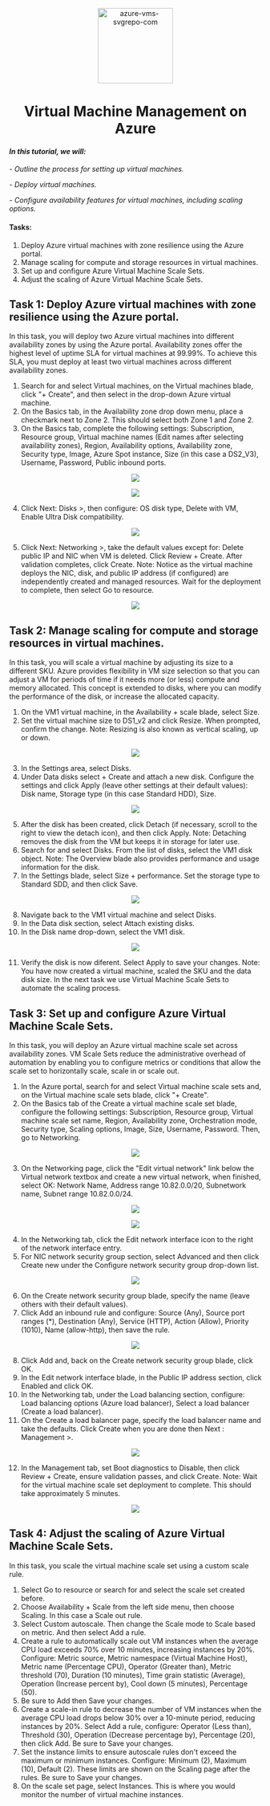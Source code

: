 <p align="center">
  <img src="https://github.com/user-attachments/assets/3e7c5a02-1ae5-4b1c-8106-55172f3e581c" alt="azure-vms-svgrepo-com" width="150" height="auto">
  <h1 align="center">Virtual Machine Management on Azure</h1>
</p>

#### *In this tutorial, we will:*
*- Outline the process for setting up virtual machines.*

*- Deploy virtual machines.*

*- Configure availability features for virtual machines, including scaling options.*

#### Tasks:
 1. Deploy Azure virtual machines with zone resilience using the Azure portal.
 2. Manage scaling for compute and storage resources in virtual machines.
 3. Set up and configure Azure Virtual Machine Scale Sets.
 4. Adjust the scaling of Azure Virtual Machine Scale Sets.

## Task 1: Deploy Azure virtual machines with zone resilience using the Azure portal.

In this task, you will deploy two Azure virtual machines into different availability zones by using the Azure portal. Availability zones offer the highest level of uptime SLA for virtual machines at 99.99%. To achieve this SLA, you must deploy at least two virtual machines across different availability zones.

1.	Search for and select Virtual machines, on the Virtual machines blade, click "+ Create", and then select in the drop-down Azure virtual machine.
2.	On the Basics tab, in the Availability zone drop down menu, place a checkmark next to Zone 2. This should select both Zone 1 and Zone 2.
3.	On the Basics tab, complete the following settings: Subscription, Resource group, Virtual machine names (Edit names after selecting availability zones), Region, Availability options, Availability zone, Security type, Image, Azure Spot instance, Size (in this case a DS2_V3), Username, Password, Public inbound ports.

<p align="center">
  <img src="https://github.com/user-attachments/assets/2089e15b-d2b1-4ea7-8dd0-e06eab8d7706">
</p>

<p align="center">
  <img src="https://github.com/user-attachments/assets/36df23cf-a1be-4678-afeb-e77abea961bf">
</p>

4.  Click Next: Disks >, then configure: OS disk type, Delete with VM, Enable Ultra Disk compatibility.

<p align="center">
  <img src="https://github.com/user-attachments/assets/9e7eee22-a076-47f2-8f7b-7ab0e229dd24">
</p>

5.  Click Next: Networking >, take the default values except for: Delete public IP and NIC when VM is deleted. Click Review + Create. After validation completes, click Create. Note: Notice as the virtual machine deploys the NIC, disk, and public IP address (if configured) are independently created and managed resources. Wait for the deployment to complete, then select Go to resource.

<p align="center">
  <img src="https://github.com/user-attachments/assets/0bf9762b-eef9-441a-beb9-33fc1d657b83">
</p>

## Task 2: Manage scaling for compute and storage resources in virtual machines.

In this task, you will scale a virtual machine by adjusting its size to a different SKU. Azure provides flexibility in VM size selection so that you can adjust a VM for periods of time if it needs more (or less) compute and memory allocated. This concept is extended to disks, where you can modify the performance of the disk, or increase the allocated capacity.

1. On the VM1 virtual machine, in the Availability + scale blade, select Size.
2. Set the virtual machine size to DS1_v2 and click Resize. When prompted, confirm the change. Note: Resizing is also known as vertical scaling, up or down.

<p align="center">
  <img src="https://github.com/user-attachments/assets/2e37a8e3-453b-4bf8-ba77-a2a91014d844">
</p>

3. In the Settings area, select Disks.
4.	Under Data disks select + Create and attach a new disk. Configure the settings and click Apply (leave other settings at their default values): Disk name, Storage type (in this case Standard HDD), Size.

<p align="center">
  <img src="https://github.com/user-attachments/assets/910cf399-5b64-4f33-9aeb-e8893dda9de0">
</p>

5.	After the disk has been created, click Detach (if necessary, scroll to the right to view the detach icon), and then click Apply. Note: Detaching removes the disk from the VM but keeps it in storage for later use.
6.	Search for and select Disks. From the list of disks, select the VM1 disk object. Note: The Overview blade also provides performance and usage information for the disk.
7.	In the Settings blade, select Size + performance. Set the storage type to Standard SDD, and then click Save.

<p align="center">
  <img src="https://github.com/user-attachments/assets/31b00845-9db5-4f4f-b45d-efd196c5f8f7">
</p>

8.	Navigate back to the VM1 virtual machine and select Disks.
9.	In the Data disk section, select Attach existing disks.
10.	In the Disk name drop-down, select the VM1 disk.

<p align="center">
  <img src="https://github.com/user-attachments/assets/f1fcfc78-9ff8-4c0a-ba25-bdc454d12ade">
</p>

11.	Verify the disk is now diferent. Select Apply to save your changes. Note: You have now created a virtual machine, scaled the SKU and the data disk size. In the next task we use Virtual Machine Scale Sets to automate the scaling process.

## Task 3: Set up and configure Azure Virtual Machine Scale Sets.

In this task, you will deploy an Azure virtual machine scale set across availability zones. VM Scale Sets reduce the administrative overhead of automation by enabling you to configure metrics or conditions that allow the scale set to horizontally scale, scale in or scale out.

 1. In the Azure portal, search for and select Virtual machine scale sets and, on the Virtual machine scale sets blade, click "+ Create".
 2. On the Basics tab of the Create a virtual machine scale set blade, configure the following settings: Subscription, Resource group, Virtual machine scale set name, Region, Availability zone, Orchestration mode, Security type, Scaling options, Image, Size, Username, Password. Then, go to Networking.
 
 <p align="center">
  <img src="https://github.com/user-attachments/assets/9ba5f87e-06f1-41d9-8e58-7298bad1ede8">
</p>

 3. On the Networking page, click the "Edit virtual network" link below the Virtual network textbox and create a new virtual network, when finished, select OK: Network Name, Address range	10.82.0.0/20, Subnetwork name, Subnet range	10.82.0.0/24.

 <p align="center">
  <img src="https://github.com/user-attachments/assets/07655f4c-3c00-4960-ba6a-cfba3914ed43">
</p>

  <p align="center">
  <img src="https://github.com/user-attachments/assets/abe24ea9-a842-4445-96cb-c6e12774f218">
</p>
 
 4. In the Networking tab, click the Edit network interface icon to the right of the network interface entry.
 5. For NIC network security group section, select Advanced and then click Create new under the Configure network security group drop-down list.

  <p align="center">
  <img src="https://github.com/user-attachments/assets/7b68c08e-aad1-4702-82dd-0563f03e8120">
</p>

 6. On the Create network security group blade, specify the name (leave others with their default values).
 7. Click Add an inbound rule and configure: Source (Any), Source port ranges (*), Destination (Any), Service (HTTP), Action (Allow), Priority (1010), Name (allow-http), then save the rule.

<p align="center">
<img src="https://github.com/user-attachments/assets/97806a72-e444-4796-98d6-fae8be17016c">
</p>
 
 8. Click Add and, back on the Create network security group blade, click OK.
 9. In the Edit network interface blade, in the Public IP address section, click Enabled and click OK.
 10. In the Networking tab, under the Load balancing section, configure: Load balancing options (Azure load balancer), Select a load balancer (Create a load balancer).
 11. On the Create a load balancer page, specify the load balancer name and take the defaults. Click Create when you are done then Next : Management >.

<p align="center">
<img src="https://github.com/user-attachments/assets/3b0ea859-0477-4867-9d3d-0cb1bd5a24f0">
</p>
 
 12. In the Management tab, set Boot diagnostics to Disable, then click Review + Create, ensure validation passes, and click Create. Note: Wait for the virtual machine scale set deployment to complete. This should take approximately 5 minutes.

<p align="center">
<img src="https://github.com/user-attachments/assets/28efbc7f-7dfa-47eb-aa05-030e643c509e">
</p>


## Task 4: Adjust the scaling of Azure Virtual Machine Scale Sets.

In this task, you scale the virtual machine scale set using a custom scale rule.

1.	Select Go to resource or search for and select the scale set created before.
2.	Choose Availability + Scale from the left side menu, then choose Scaling. In this case a Scale out rule.
3.	Select Custom autoscale. Then change the Scale mode to Scale based on metric. And then select Add a rule.
4.	Create a rule to automatically scale out VM instances when the average CPU load exceeds 70% over 10 minutes, increasing instances by 20%. Configure: Metric source, Metric namespace (Virtual Machine Host), Metric name (Percentage CPU), Operator (Greater than), Metric threshold (70), Duration (10 minutes), Time grain statistic (Average), Operation (Increase percent by), Cool down (5 minutes), Percentage (50).
5.	Be sure to Add then Save your changes.
6.	Create a scale-in rule to decrease the number of VM instances when the average CPU load drops below 30% over a 10-minute period, reducing instances by 20%. Select Add a rule, configure: Operator (Less than), Threshold (30), Operation (Decrease percentage by), Percentage (20), then click Add. Be sure to Save your changes.
7.	Set the instance limits to ensure autoscale rules don't exceed the maximum or minimum instances. Configure: Minimum (2), Maximum (10), Default (2). These limits are shown on the Scaling page after the rules. Be sure to Save your changes.
8.	On the scale set page, select Instances. This is where you would monitor the number of virtual machine instances.













